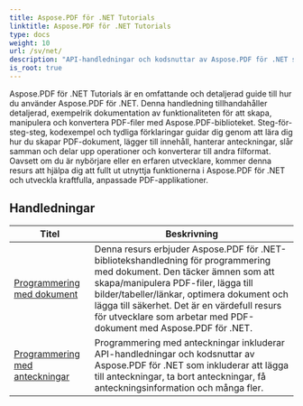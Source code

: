 ```yaml
---
title: Aspose.PDF för .NET Tutorials
linktitle: Aspose.PDF för .NET Tutorials
type: docs
weight: 10
url: /sv/net/
description: "API-handledningar och kodsnuttar av Aspose.PDF för .NET som inkluderar att skapa, redigera, konvertera, skriva ut och många fler funktioner för användning av PDF-dokumentbehandling"
is_root: true
---
```


Aspose.PDF för .NET Tutorials är en omfattande och detaljerad guide till hur du använder Aspose.PDF för .NET. Denna handledning tillhandahåller detaljerad, exempelrik dokumentation av funktionaliteten för att skapa, manipulera och konvertera PDF-filer med Aspose.PDF-biblioteket. Steg-för-steg-steg, kodexempel och tydliga förklaringar guidar dig genom att lära dig hur du skapar PDF-dokument, lägger till innehåll, hanterar anteckningar, slår samman och delar upp operationer och konverterar till andra filformat. Oavsett om du är nybörjare eller en erfaren utvecklare, kommer denna resurs att hjälpa dig att fullt ut utnyttja funktionerna i Aspose.PDF för .NET och utveckla kraftfulla, anpassade PDF-applikationer.

## Handledningar
| Titel | Beskrivning |
| --- | --- | 
| [Programmering med dokument](./programming-with-document/) | Denna resurs erbjuder Aspose.PDF för .NET-bibliotekshandledning för programmering med dokument. Den täcker ämnen som att skapa/manipulera PDF-filer, lägga till bilder/tabeller/länkar, optimera dokument och lägga till säkerhet. Det är en värdefull resurs för utvecklare som arbetar med PDF-dokument med Aspose.PDF för .NET. |
| [Programmering med anteckningar](./annotations/) | Programmering med anteckningar inkluderar API-handledningar och kodsnuttar av Aspose.PDF för .NET som inkluderar att lägga till anteckningar, ta bort anteckningar, få anteckningsinformation och många fler. |  